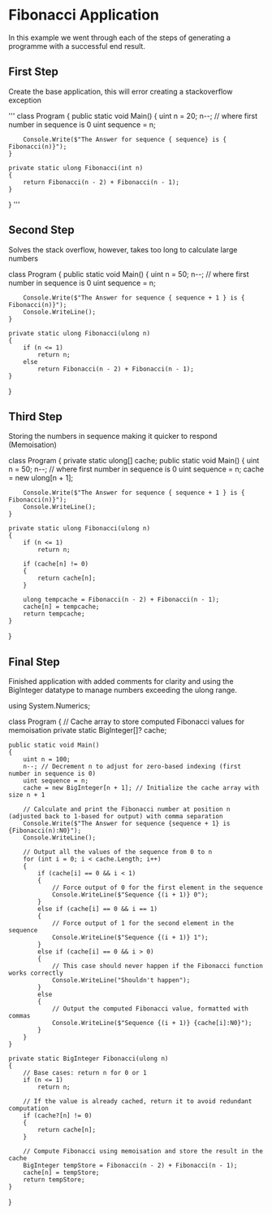 # Fibonacci Application

In this example we went through each of the steps of generating a programme with a successful end result.

## First Step
Create the base application, this will error creating a stackoverflow exception

'''
class Program
{
    public static void Main()
    {
        uint n = 20;
        n--; // where first number in sequence is 0
        uint sequence = n;

        Console.Write($"The Answer for sequence { sequence} is { Fibonacci(n)}");
    }

    private static ulong Fibonacci(int n)
    {
        return Fibonacci(n - 2) + Fibonacci(n - 1);
    }
}
'''

## Second Step
Solves the stack overflow, however, takes too long to calculate large numbers

class Program
{
    public static void Main()
    {
        uint n = 50;
        n--; // where first number in sequence is 0
        uint sequence = n;

        Console.Write($"The Answer for sequence { sequence + 1 } is { Fibonacci(n)}");
        Console.WriteLine();
    }

    private static ulong Fibonacci(ulong n)
    {
        if (n <= 1)
            return n;
        else
            return Fibonacci(n - 2) + Fibonacci(n - 1);
    }
}

## Third Step
Storing the numbers in sequence making it quicker to respond (Memoisation)

class Program
{
    private static ulong[] cache;
    public static void Main()
    {
        uint n = 50;
        n--; // where first number in sequence is 0
        uint sequence = n;
        cache = new ulong[n + 1];

        Console.Write($"The Answer for sequence { sequence + 1 } is { Fibonacci(n)}");
        Console.WriteLine();
    }

    private static ulong Fibonacci(ulong n)
    {
        if (n <= 1)
            return n;
        
        if (cache[n] != 0)
        {
            return cache[n];
        }

        ulong tempcache = Fibonacci(n - 2) + Fibonacci(n - 1);
        cache[n] = tempcache;
        return tempcache;
    }
}

## Final Step
Finished application with added comments for clarity and using the BigInteger datatype to manage numbers exceeding the ulong range.

using System.Numerics;

class Program
{
    // Cache array to store computed Fibonacci values for memoisation
    private static BigInteger[]? cache;

    public static void Main()
    {
        uint n = 100;
        n--; // Decrement n to adjust for zero-based indexing (first number in sequence is 0)
        uint sequence = n;
        cache = new BigInteger[n + 1]; // Initialize the cache array with size n + 1

        // Calculate and print the Fibonacci number at position n (adjusted back to 1-based for output) with comma separation
        Console.Write($"The Answer for sequence {sequence + 1} is {Fibonacci(n):N0}");
        Console.WriteLine();

        // Output all the values of the sequence from 0 to n
        for (int i = 0; i < cache.Length; i++)
        {
            if (cache[i] == 0 && i < 1)
            {
                // Force output of 0 for the first element in the sequence
                Console.WriteLine($"Sequence {(i + 1)} 0");
            }
            else if (cache[i] == 0 && i == 1)
            {
                // Force output of 1 for the second element in the sequence
                Console.WriteLine($"Sequence {(i + 1)} 1");
            }
            else if (cache[i] == 0 && i > 0)
            {
                // This case should never happen if the Fibonacci function works correctly
                Console.WriteLine("Shouldn't happen");
            }
            else
            {
                // Output the computed Fibonacci value, formatted with commas
                Console.WriteLine($"Sequence {(i + 1)} {cache[i]:N0}");
            }
        }
    }

    private static BigInteger Fibonacci(ulong n)
    {
        // Base cases: return n for 0 or 1
        if (n <= 1)
            return n;

        // If the value is already cached, return it to avoid redundant computation
        if (cache?[n] != 0)
        {
            return cache[n];
        }

        // Compute Fibonacci using memoisation and store the result in the cache
        BigInteger tempStore = Fibonacci(n - 2) + Fibonacci(n - 1);
        cache[n] = tempStore;
        return tempStore;
    }
}
